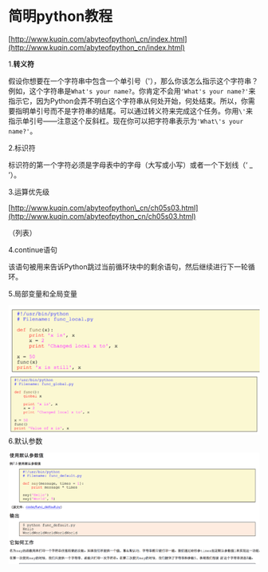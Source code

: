 # 简明python教程

[http://www.kuqin.com/abyteofpython\_cn/index.html](http://www.kuqin.com/abyteofpython_cn/index.html)

1.**转义符**

假设你想要在一个字符串中包含一个单引号（'），那么你该怎么指示这个字符串？例如，这个字符串是`What's your name?`。你肯定不会用`'What's your name?'`来指示它，因为Python会弄不明白这个字符串从何处开始，何处结束。所以，你需要指明单引号而不是字符串的结尾。可以通过转义符来完成这个任务。你用`\'`来指示单引号——注意这个反斜杠。现在你可以把字符串表示为`'What\'s your name?'`。

2.标识符

标识符的第一个字符必须是字母表中的字母（大写或小写）或者一个下划线（‘ \_ ’）。

3.运算优先级

[http://www.kuqin.com/abyteofpython\_cn/ch05s03.html](http://www.kuqin.com/abyteofpython_cn/ch05s03.html)

（列表）

4.continue语句

该语句被用来告诉Python跳过当前循环块中的剩余语句，然后继续进行下一轮循环。

5.局部变量和全局变量

![](/assets/impor5t.png)![](/assets/import2.png)6.默认参数

![](/assets/import6.png)

